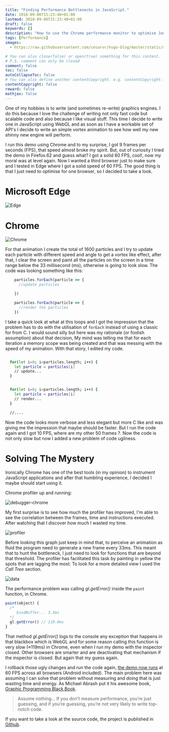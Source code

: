 ```yaml
---
title: "Finding Performance Bottlenecks in JavaScript."
date: 2018-09-06T15:23:40+01:00
lastmod: 2018-09-06T15:23:40+01:00
draft: false
keywords: []
description: "How to use the Chrome performance monitor to optimise JavaScript performance."
tags: [Performance]
images:
  - https://raw.githubusercontent.com/cesarvr/hugo-blog/master/static/static/logo/js.png

# You can also close(false) or open(true) something for this content.
# P.S. comment can only be closed
comment: false
toc: false
autoCollapseToc: false
# You can also define another contentCopyright. e.g. contentCopyright: "This is another copyright."
contentCopyright: false
reward: false
mathjax: false
---
```


One of my hobbies is to write (and sometimes re-write) graphics engines. I do this because I love the challenge of writing not only fast code but scalable code and also because I like visual stuff. This time I decide to write one in JavaScript using WebGL and as soon as I have a workable set of API's I decide to write an simple vortex animation to see how well my new shinny new engine will perform.  

<!--more-->

I run this demo using Chrome and to my surprise, I got 9 frames per seconds (FPS), that speed almost broke my spirit. But, out of curiosity I tried the demo in Firefox.62 and guess what? I got a solid 60 FPS, cool!, now my moral was at level again. Now I wanted a third browser just to make sure and I tested in Edge where I got a solid speed of 60 FPS. The good thing is that I just need to optimise for one browser, so I decided to take a look.

**Microsoft Edge**
==================

![Edge](https://raw.githubusercontent.com/cesarvr/hugo-blog/master/static/js-performance/vortex-edge.gif)

**Chrome**
==================
![Chrome](https://raw.githubusercontent.com/cesarvr/hugo-blog/master/static/js-performance/vortex-chrome.gif)


For that animation I create the total of 1600 particles and I try to update each particle with different speed and angle to get a vortex like effect, after that, I clear the screen and paint all the particles on the screen in a time range below the 33 millisecond (ms), otherwise is going to look slow. The code was looking something like this:


```js
    particles.forEach(particle => {
      //update particles

    })

    particles.forEach(particle => {
      //render the particles
    })
```

I take a quick look at what at this loops and I got the impression that the problem has to do with the utilisation of ```forEach``` instead of using a classic for from C. I would sound silly but here was my rationale (or foolish assumption) about that decision, My mind was telling me that for each iteration a memory scope was being created and that was messing with the speed of my animation. With that story, I edited my code.  

```sh

  for(let i=0; i<particles.length; i++) {
    let particle = particles[i]
    // update...
  }


  for(let i=0; i<particles.length; i++) {
    let particle = particles[i]
    // render...
  }

  //....
```

Now the code looks more verbose and less elegant but more C like and was giving me the impression that maybe should be faster. But I run the code again and I got 10 FPS, where are my other 50 frames ?. Now the code is not only slow but now I added a new problem of code ugliness.


# Solving The Mystery

Ironically Chrome has one of the best tools (in my opinion) to instrument JavaScript applications and after that humbling experience, I decided I maybe should start using it.

Chrome profiler up and running:

![debugger-chrome](https://raw.githubusercontent.com/cesarvr/hugo-blog/master/static/js-performance/debugger-chrome.gif)

My first surprise is to see how much the profiler has improved, I'm able to see the correlation between the frames, time and instructions executed. After watching that I discover how much I wasted my time.

![profiler](https://raw.githubusercontent.com/cesarvr/hugo-blog/master/static/js-performance/profiling.PNG)

Before looking this graph just keep in mind that, to perceive an animation as fluid the program need to generate a new frame every 33ms. This meant that to hunt the bottleneck, I just need to look for functions that are beyond that threshold. The profiler has facilitated this task by painting in yellow the spots that are lagging the most. To look for a more detailed view I used the *Call Tree* section.

![data](https://raw.githubusercontent.com/cesarvr/hugo-blog/master/static/js-performance/data!!.PNG)

The performance problem was calling *gl.getError()* inside the ```paint``` function, in Chrome.

```js
paint(object) {
  /*
     bindBuffer... 3.3ms
  */
  gl.getError() // 119.8ms  
}

```

That method *gl.getError()* logs to the console any exception that happens in that blackbox which is WebGL and for some reason calling this function is very slow (≈119ms) in Chrome, even when I run my demo with the inspector closed. Other browsers are smarter and are deactivating that mechanism if the inspector is closed. But again that my guess again.

I rollback those ugly changes and run the code again, [the demo now runs](http://webgl-hello01.7e14.starter-us-west-2.openshiftapps.com/gl_point/) at 60 FPS across all browsers (Android included). The main problem here was assuming I can solve that problem without measuring and doing that is just wasting time and energy. As Michael Abrash put it his awesome book, [Graphic Programming Black Book](http://www.jagregory.com/abrash-black-book/#understanding-high-performance).

> Assume nothing... If you don’t measure performance, you’re just guessing, and if you’re guessing, you’re not very likely to write top-notch code.

If you want to take a look at the source code, the project is published in [Github](https://github.com/cesarvr/vortex/tree/gl_point).    
